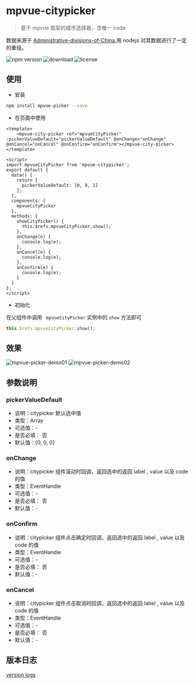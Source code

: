 # mpvue-citypicker

> 基于 mpvue 框架的城市选择器，含唯一 code

数据来源于 [Administrative-divisions-of-China](https://github.com/modood/Administrative-divisions-of-China),用 nodejs 对其数据进行了一定的重组。

![npm version](https://img.shields.io/npm/v/mpvue-citypicker.svg?style=flat)
![download](https://img.shields.io/npm/dm/mpvue-citypicker.svg?style=flat)
![license](https://img.shields.io/github/license/MPComponent/mpvue-citypicker.svg)

## 使用

* 安装
``` bash
npm install mpvue-picker --save
```

* 在页面中使用
``` vue
<template>
    <mpvue-city-picker ref="mpvueCityPicker" :pickerValueDefault="pickerValueDefault" @onChange="onChange"      @onCancel="onCancel" @onConfirm="onConfirm"></mpvue-city-picker>
</template>

<script>
import mpvueCityPicker from 'mpvue-citypicker';
export default {
  data() {
    return {
      pickerValueDefault: [0, 0, 1]
    };
  },
  components: {
    mpvueCityPicker
  },
  methods: {
    showCityPicker() {
      this.$refs.mpvueCityPicker.show();
    },
    onChange(e) {
      console.log(e);
    },
    onCancel(e) {
      console.log(e);
    },
    onConfirm(e) {
      console.log(e);
    }
  }
};
</script>
```

* 初始化

在父组件中调用 ` mpvueCityPicker` 实例中的 `show` 方法即可

``` javascript
this.$refs.mpvueCityPicker.show();
```
## 效果

![mpvue-picker-demo01](https://github.com/KuangPF/mpvue-citypicker/blob/master/data/img/mpvue-citypicker01.png)
![mpvue-picker-demo02](https://github.com/KuangPF/mpvue-citypicker/blob/master/src/img/mpvue-citypicker02.png)

## 参数说明

### pickerValueDefault
* 说明：citypicker 默认选中值
* 类型：Array
* 可选值：-
* 是否必填： 否
* 默认值：[0, 0, 0]


### onChange
* 说明：citypicker 组件滚动时回调，返回选中的返回 label , value 以及 code 的值
* 类型：EventHandle
* 可选值：-
* 是否必填： 否
* 默认值：-

### onConfirm
* 说明：citypicker 组件点击确定时回调，返回选中的返回 label , value 以及 code 的值
* 类型：EventHandle
* 可选值：-
* 是否必填： 否
* 默认值：-

### onCancel
* 说明：citypicker 组件点击取消时回调，返回选中的返回 label , value 以及 code 的值
* 类型：EventHandle
* 可选值：-
* 是否必填： 否
* 默认值：-


## 版本日志

[version logs](https://github.com/MPComponent/mpvue-citypicker/releases)